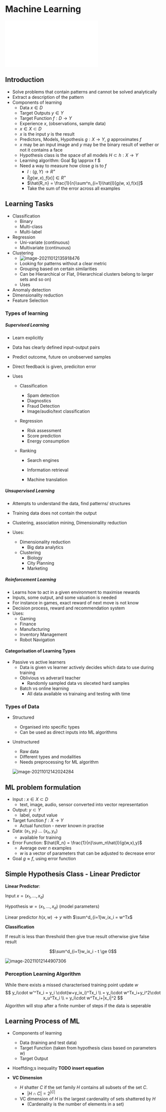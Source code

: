 # Machine Learning
![Information](../Information.md)

## Introduction

- Solve problems that contain patterns and cannot be solved analytically
- Extract a description of the pattern
- Components of learning
  - Data $x \in D$
  - Target Outputs $y \in Y$
  - Target Function $f : D \rightarrow Y$
  - Experience $x$, (observations, sample data)
  - $x \in X \subset D$
  - $x$ is the input $y$ is the result
  - Predictors, Models, Hypothesis $g : X \rightarrow Y$, $g$ approximates $f$
  - $x$ may be an input image and $y$  may be the binary result of wether or not it contains a face
  - Hypothesis class is the space of all models $H \subset {h : X \rightarrow Y}$
  - Learning algorithm: Goal $g \approx f $
  - Need a way to measure how close $g$ is to $f$
    - ${I : (g,Y) \rightarrow R^+ }$
    - $\hat{I}[g(w, x),f(x)] \in R^+$
    - $\hat{R_n} = \frac{1}{n}\sum^n_{i=1}\hat{I}[g(w, x),f(x)]$
    - Take the sum of the error across all examples

## Learning Tasks

- Classification
  - Binary
  - Multi-class
  - Multi-label
- Regression
  - Uni-variate (continuous)
  - Multivariate (continuous)
- Clustering
  - ![image-20211012135918476](Notes.assets/image-20211012135918476.png)
  - Looking for patterns without a clear metric
  - Grouping based on certain similarities
  - Can be Hierarchical or Flat, (Hierarchical clusters belong to larger sets and so on)
  - Uses
- Anomaly detection
- Dimensionality reduction
- Feature Selection

### Types of learning

##### Supervised Learning

- Learn explicitly 

- Data has clearly defined input-output pairs

- Predict outcome, future on unobserved samples

- Direct feedback is given, prediciton error

- Uses

  - Classification

    - Spam detection
    - Diagnostics
    - Fraud Detection
    - Image/audio/text classification

  - Regression

    - Risk assessment
    - Score prediction
    - Energy consumption

  - Ranking

    - Search engines

    - Information retrieval

    - Machine translation

##### Unsupervised Learning

- Attempts to understand the data, find patterns/ structures

- Training data does not contain the output

- Clustering, association mining, Dimensionality reduction

- Uses:

  - Dimensionality reduction
    - Big data analytics
  - Clustering
    - Biology
    - City Planning
    - Marketing

##### Reinforcement Learning

- Learns how to act in a given environment to maximise rewards
- Inputs, some output, and some valuation is needed
- For instance in games, exact reward of next move is not know
- Decision process, reward and recommendation system
- Uses:
  - Gaming
  - Finance
  - Manufacturing
  - Inventory Management
  - Robot Navigation

#### Categorisation of Learning Types

- Passive vs active learners
  - Data is given vs learner actively decides which data to use during training
  - Oblivious vs adveraril teacher
    - Randomly sampled data vs sleceted hard samples
  - Batch vs online learning
    - All data available vs trainaing and testing with time

### Types of Data

- Structured

  - Organised into specific types
  - Can be used as direct inputs into ML algorithms

- Unstructured

  - Raw data
  - Different types and modalities
  - Needs preprocessing for ML algorithm

  ![image-20211012142024284](Notes.assets/image-20211012142024284.png)

## ML problem formulation

- Input : $x \in X \subset D$
  - text, image, audio, sensor converted into vector representation
- Output: $y \subset Y$
  - label, output value
- Target function $f : X \rightarrow Y$
  - Actual function - never known in practise
- Data: $(x_1,y_1)$ ... $(x_n,y_n)$
  - available for training
- Error Function: $\hat{R_n} = \frac{1}{n}\sum_n\hat{I}(g(w,x),y)$
  - Average over $n$ examples
  - $w$ is a vector of parameters that can be adjusted to decrease error
- Goal $g \approx f$, using error function

## Simple Hypothesis Class - Linear Predictor

**Linear Predictor**:

Input $x = (x_1,...,x_d)$

Hypothesis $w = (x_1,...,x_d)$ (model parameters)

Linear predictor $h(x,w) \rightarrow y$ with $\sum^d_{i=1}w_ix_i = w^Tx$

**Classification**

If result is less than threshold then give true result otherwise give false result

 $$\sum^d_{i=1}w_ix_i - t \ge 0$$

![image-20211012144907306](Notes.assets/image-20211012144907306.png)

### Perception Learning Algorithm

While there exists a missed characterised training point update $w$
$$
y_i\cdot w'^Tx_i = y_i \cdot(w+y_ix_i)^Tx_i \\ 
= y_i\cdot w^Tx_i+y_i^2\cdot x_u^Tx_i \\
= y_i\cdot w^Tx_i+|x_i|^2
$$
Algorithm will stop after a finite number of steps if the data is seperable

## Learning Process of ML
-  Components of learning
	-  Data (training and test data)
	-  Target Function (taken from hypothesis class based on parameters $w$)
	-  Target Output

- Hoeffding;s inequality **TODO insert equation**
- **VC Dimension**
	- $H$ shatter $C$ if the set family $H$ contains all subsets of the set $C$.
		- $|H \cap C| = 2^{|C|}$
	- VC dimension of $H$ is the largest cardenality of sets shattered by $H$
		- (Cardenality is the number of elements in a set)